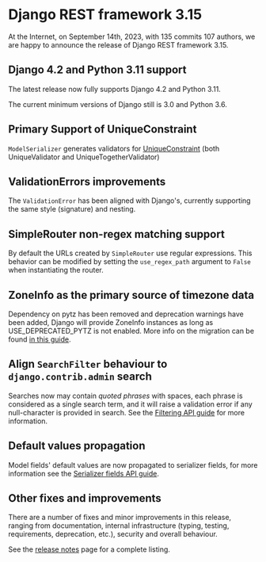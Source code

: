 <style>
.promo li a {
    float: left;
    width: 130px;
    height: 20px;
    text-align: center;
    margin: 10px 30px;
    padding: 150px 0 0 0;
    background-position: 0 50%;
    background-size: 130px auto;
    background-repeat: no-repeat;
    font-size: 120%;
    color: black;
}
.promo li {
    list-style: none;
}
</style>

# Django REST framework 3.15

At the Internet, on September 14th, 2023, with 135 commits 107 authors, we are happy to announce the release of Django REST framework 3.15.

## Django 4.2 and Python 3.11 support

The latest release now fully supports Django 4.2 and Python 3.11.

The current minimum versions of Django still is 3.0 and Python 3.6.

## Primary Support of UniqueConstraint

`ModelSerializer` generates validators for [UniqueConstraint](https://docs.djangoproject.com/en/4.0/ref/models/constraints/#uniqueconstraint) (both UniqueValidator and UniqueTogetherValidator)

## ValidationErrors improvements

The `ValidationError` has been aligned with Django's, currently supporting the same style (signature) and nesting.

## SimpleRouter non-regex matching support

By default the URLs created by `SimpleRouter` use regular expressions. This behavior can be modified by setting the `use_regex_path` argument to `False` when instantiating the router.

## ZoneInfo as the primary source of timezone data

Dependency on pytz has been removed and deprecation warnings have been added, Django will provide ZoneInfo instances as long as USE_DEPRECATED_PYTZ is not enabled. More info on the migration can be found [in this guide](https://pytz-deprecation-shim.readthedocs.io/en/latest/migration.html).

##  Align `SearchFilter` behaviour to `django.contrib.admin` search

Searches now may contain _quoted phrases_ with spaces, each phrase is considered as a single search term, and it will raise a validation error if any null-character is provided in search. See the [Filtering API guide](../api-guide/filtering.md) for more information.

## Default values propagation

Model fields' default values are now propagated to serializer fields, for more information see the [Serializer fields API guide](../api-guide/fields.md#default).

## Other fixes and improvements

There are a number of fixes and minor improvements in this release, ranging from documentation, internal infrastructure (typing, testing, requirements, deprecation, etc.), security and overall behaviour.

See the [release notes](release-notes.md) page for a complete listing.
